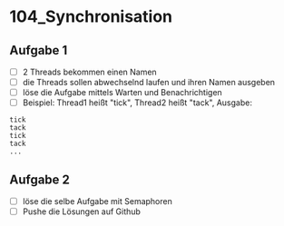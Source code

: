 # 104_Synchronisation

## Aufgabe 1
- [ ] 2 Threads bekommen einen Namen
- [ ] die Threads sollen abwechselnd laufen und ihren Namen ausgeben
- [ ] löse die Aufgabe mittels Warten und Benachrichtigen
- [ ] Beispiel: Thread1 heißt "tick", Thread2 heißt "tack", Ausgabe:

```
tick
tack
tick
tack
...
```

## Aufgabe 2
- [ ] löse die selbe Aufgabe mit Semaphoren
- [ ] Pushe die Lösungen auf Github

